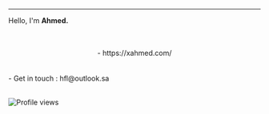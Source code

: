 
---

Hello, I'm **Ahmed.** 

<center>
 <br>
 <br>
 - https://xahmed.com/
 <br>
   <br>
  <br>
</center>
- Get in touch : hfl@outlook.sa
<br>
<br>
 

![Profile views](https://gpvc.arturio.dev/ahmedbinmoh) 
